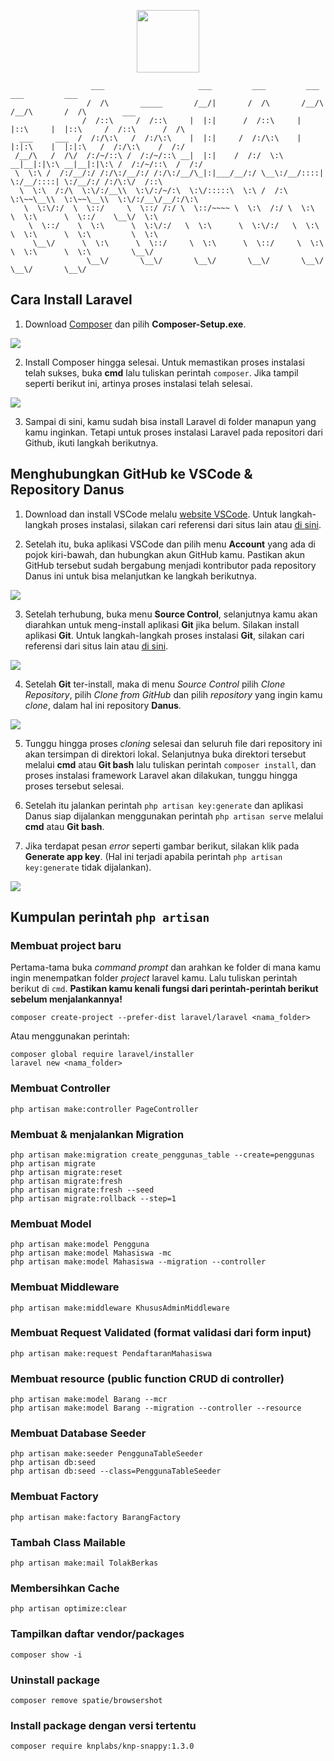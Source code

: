 <p align="center"><a href="#" target="_blank"><img src="https://raw.githubusercontent.com/Mohpoe/Danus/master/public/assets/images/logo.png" width="100"></a></p>

```
                  ___                     ___         ___         ___         ___         ___               
                 /  /\       _____       /__/|       /  /\       /__/\       /__/\       /  /\        ___   
                /  /::\     /  /::\     |  |:|      /  /::\     |  |::\     |  |::\     /  /::\      /  /\  
  ___     ___  /  /:/\:\   /  /:/\:\    |  |:|     /  /:/\:\    |  |:|:\    |  |:|:\   /  /:/\:\    /  /:/  
 /__/\   /  /\/  /:/~/::\ /  /:/~/::\ __|  |:|    /  /:/  \:\ __|__|:|\:\ __|__|:|\:\ /  /:/~/::\  /  /:/   
 \  \:\ /  /:/__/:/ /:/\:/__/:/ /:/\:/__/\_|:|___/__/:/ \__\:/__/::::| \:/__/::::| \:/__/:/ /:/\:\/  /::\   
  \  \:\  /:/\  \:\/:/__\\  \:\/:/~/:\  \:\/:::::\  \:\ /  /:\  \:\~~\__\\  \:\~~\__\\  \:\/:/__\/__/:/\:\  
   \  \:\/:/  \  \::/     \  \::/ /:/ \  \::/~~~~ \  \:\  /:/ \  \:\      \  \:\      \  \::/    \__\/  \:\ 
    \  \::/    \  \:\      \  \:\/:/   \  \:\      \  \:\/:/   \  \:\      \  \:\      \  \:\         \  \:\
     \__\/      \  \:\      \  \::/     \  \:\      \  \::/     \  \:\      \  \:\      \  \:\         \__\/
                 \__\/       \__\/       \__\/       \__\/       \__\/       \__\/       \__\/              
```

## Cara Install Laravel

1. Download [Composer](https://getcomposer.org/download/) dan pilih **Composer-Setup.exe**.

<img src="https://raw.githubusercontent.com/Mohpoe/dokumentasi/master/danus/composer-download.png">

2. Install Composer hingga selesai. Untuk memastikan proses instalasi telah sukses, buka **cmd** lalu tuliskan perintah `composer`. Jika tampil seperti berikut ini, artinya proses instalasi telah selesai.

<img src="https://raw.githubusercontent.com/Mohpoe/dokumentasi/master/danus/composer-test.png">

3. Sampai di sini, kamu sudah bisa install Laravel di folder manapun yang kamu inginkan. Tetapi untuk proses instalasi Laravel pada repositori dari Github, ikuti langkah berikutnya.

## Menghubungkan GitHub ke VSCode & Repository Danus

1. Download dan install VSCode melalu [website VSCode](https://code.visualstudio.com/download). Untuk langkah-langkah proses instalasi, silakan cari referensi dari situs lain atau [di sini](https://www.sekayuweb.com/2021/07/cara-install-visual-studio-code-di-windows.html).

2. Setelah itu, buka aplikasi VSCode dan pilih menu **Account** yang ada di pojok kiri-bawah, dan hubungkan akun GitHub kamu. Pastikan akun GitHub tersebut sudah bergabung menjadi kontributor pada repository Danus ini untuk bisa melanjutkan ke langkah berikutnya.

<img src="https://raw.githubusercontent.com/Mohpoe/dokumentasi/master/danus/github-account.png">

3. Setelah terhubung, buka menu **Source Control**, selanjutnya kamu akan diarahkan untuk meng-install aplikasi **Git** jika belum. Silakan install aplikasi **Git**. Untuk langkah-langkah proses instalasi **Git**, silakan cari referensi dari situs lain atau [di sini](https://www.niagahoster.co.id/blog/git-tutorial-dasar/).

<img src="https://raw.githubusercontent.com/Mohpoe/dokumentasi/master/danus/github-source-control.png">

4. Setelah **Git** ter-install, maka di menu *Source Control* pilih *Clone Repository*, pilih *Clone from GitHub* dan pilih *repository* yang ingin kamu *clone*, dalam hal ini repository **Danus**.

<img src="https://raw.githubusercontent.com/Mohpoe/dokumentasi/master/danus/github-clone-repo.png">

5. Tunggu hingga proses *cloning* selesai dan seluruh file dari repository ini akan tersimpan di direktori lokal. Selanjutnya buka direktori tersebut melalui **cmd** atau **Git bash** lalu tuliskan perintah `composer install`, dan proses instalasi framework Laravel akan dilakukan, tunggu hingga proses tersebut selesai.

6. Setelah itu jalankan perintah `php artisan key:generate` dan aplikasi Danus siap dijalankan menggunakan perintah `php artisan serve` melalui **cmd** atau **Git bash**.

7. Jika terdapat pesan *error* seperti gambar berikut, silakan klik pada **Generate app key**. (Hal ini terjadi apabila perintah `php artisan key:generate` tidak dijalankan).

<img src="https://raw.githubusercontent.com/Mohpoe/dokumentasi/master/danus/IJ3ai.png">

## Kumpulan perintah `php artisan`

### Membuat project baru

Pertama-tama buka *command prompt* dan arahkan ke folder di mana kamu ingin menempatkan folder *project* laravel kamu. Lalu tuliskan perintah berikut di `cmd`. **Pastikan kamu kenali fungsi dari perintah-perintah berikut sebelum menjalankannya!**

```
composer create-project --prefer-dist laravel/laravel <nama_folder>
```

Atau menggunakan perintah:

```
composer global require laravel/installer
laravel new <nama_folder>
```

### Membuat Controller

```
php artisan make:controller PageController
```

### Membuat & menjalankan Migration

```
php artisan make:migration create_penggunas_table --create=penggunas
php artisan migrate
php artisan migrate:reset
php artisan migrate:fresh
php artisan migrate:fresh --seed
php artisan migrate:rollback --step=1
```

### Membuat Model

```
php artisan make:model Pengguna
php artisan make:model Mahasiswa -mc
php artisan make:model Mahasiswa --migration --controller
```

### Membuat Middleware

```
php artisan make:middleware KhususAdminMiddleware
```

### Membuat Request Validated (format validasi dari form input)

```
php artisan make:request PendaftaranMahasiswa
```

### Membuat resource (public function CRUD di controller)

```
php artisan make:model Barang --mcr
php artisan make:model Barang --migration --controller --resource
```

### Membuat Database Seeder

```
php artisan make:seeder PenggunaTableSeeder
php artisan db:seed
php artisan db:seed --class=PenggunaTableSeeder
```

### Membuat Factory

```
php artisan make:factory BarangFactory
```

### Tambah Class Mailable

```
php artisan make:mail TolakBerkas
```

### Membersihkan Cache

```
php artisan optimize:clear
```

### Tampilkan daftar vendor/packages

```
composer show -i
```

### Uninstall package

```
composer remove spatie/browsershot
```

### Install package dengan versi tertentu

```
composer require knplabs/knp-snappy:1.3.0
```
